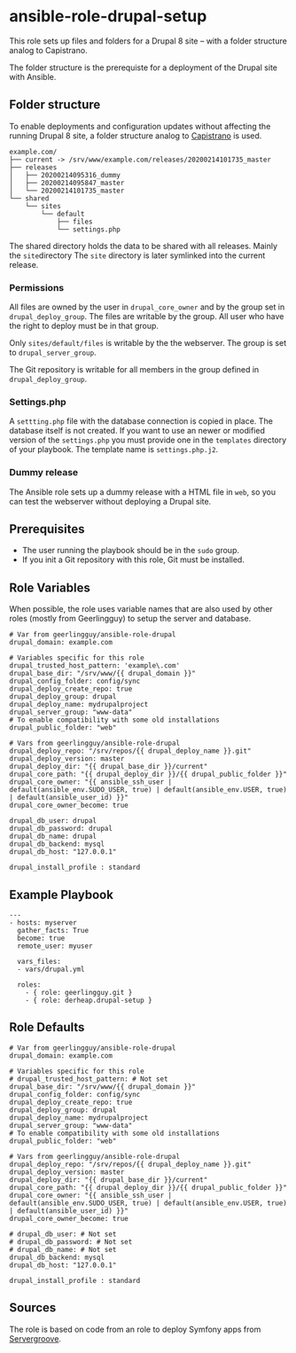# ansible-role-drupal-setup

This role sets up files and folders for a Drupal 8 site – with a folder structure analog to Capistrano.

The folder structure is the prerequiste for a deployment of the Drupal site with Ansible.

## Folder structure

To enable deployments and configuration updates without affecting the running Drupal 8 site, a folder structure analog to [Capistrano](https://capistranorb.com/documentation/getting-started/structure/) is used.

~~~~
example.com/
├── current -> /srv/www/example.com/releases/20200214101735_master
├── releases
│   ├── 20200214095316_dummy
│   ├── 20200214095847_master
│   └── 20200214101735_master
└── shared
    └── sites
        └── default
            ├── files
            └── settings.php
~~~~

The shared directory holds the data to be shared with all releases. Mainly the `site`directory
The `site` directory is later symlinked into the current release.

### Permissions

All files are owned by the user in `drupal_core_owner` and by the group set in `drupal_deploy_group`. The files are writable by the group. All user who have the right to deploy must be in  that group.

Only `sites/default/files` is writable by the the webserver. The group is set to `drupal_server_group`.

The Git repository is writable for all members in the group defined in `drupal_deploy_group`.

### Settings.php

A `settting.php` file with the database connection is copied in place. The database itself is not created. If you want to use an newer or modified version of the `settings.php` you must provide one in the `templates` directory of your playbook. The template name is `settings.php.j2`.

### Dummy release

The Ansible role sets up a dummy release with a HTML file in `web`, so you can test the webserver without deploying a Drupal site.

## Prerequisites

* The user running the playbook should be in the `sudo` group.
* If you init a Git repository with this role, Git must be installed.

## Role Variables

When possible, the role uses variable names that are also used by other roles (mostly from Geerlingguy) to setup the server and database.

~~~~~
# Var from geerlingguy/ansible-role-drupal
drupal_domain: example.com

# Variables specific for this role
drupal_trusted_host_pattern: 'example\.com'
drupal_base_dir: "/srv/www/{{ drupal_domain }}"
drupal_config_folder: config/sync
drupal_deploy_create_repo: true
drupal_deploy_group: drupal
drupal_deploy_name: mydrupalproject
drupal_server_group: "www-data"
# To enable compatibility with some old installations
drupal_public_folder: "web"

# Vars from geerlingguy/ansible-role-drupal
drupal_deploy_repo: "/srv/repos/{{ drupal_deploy_name }}.git"
drupal_deploy_version: master
drupal_deploy_dir: "{{ drupal_base_dir }}/current"
drupal_core_path: "{{ drupal_deploy_dir }}/{{ drupal_public_folder }}"
drupal_core_owner: "{{ ansible_ssh_user | default(ansible_env.SUDO_USER, true) | default(ansible_env.USER, true) | default(ansible_user_id) }}"
drupal_core_owner_become: true

drupal_db_user: drupal
drupal_db_password: drupal
drupal_db_name: drupal
drupal_db_backend: mysql
drupal_db_host: "127.0.0.1"

drupal_install_profile : standard
~~~~~

## Example Playbook

~~~~
---
- hosts: myserver
  gather_facts: True
  become: true
  remote_user: myuser

  vars_files:
  - vars/drupal.yml

  roles:
    - { role: geerlingguy.git }
    - { role: derheap.drupal-setup }
~~~~

## Role Defaults

~~~~
# Var from geerlingguy/ansible-role-drupal
drupal_domain: example.com

# Variables specific for this role
# drupal_trusted_host_pattern: # Not set
drupal_base_dir: "/srv/www/{{ drupal_domain }}"
drupal_config_folder: config/sync
drupal_deploy_create_repo: true
drupal_deploy_group: drupal
drupal_deploy_name: mydrupalproject
drupal_server_group: "www-data"
# To enable compatibility with some old installations
drupal_public_folder: "web"

# Vars from geerlingguy/ansible-role-drupal
drupal_deploy_repo: "/srv/repos/{{ drupal_deploy_name }}.git"
drupal_deploy_version: master
drupal_deploy_dir: "{{ drupal_base_dir }}/current"
drupal_core_path: "{{ drupal_deploy_dir }}/{{ drupal_public_folder }}"
drupal_core_owner: "{{ ansible_ssh_user | default(ansible_env.SUDO_USER, true) | default(ansible_env.USER, true) | default(ansible_user_id) }}"
drupal_core_owner_become: true

# drupal_db_user: # Not set
# drupal_db_password: # Not set
# drupal_db_name: # Not set
drupal_db_backend: mysql
drupal_db_host: "127.0.0.1"

drupal_install_profile : standard
~~~~


## Sources

The role is based on code from an role to deploy Symfony apps from [Servergroove](https://github.com/servergrove/ansible-symfony2/).
